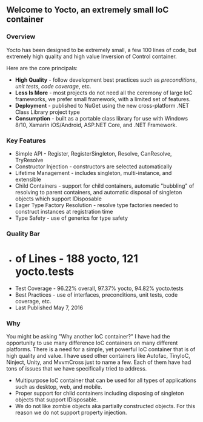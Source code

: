 ## Welcome to Yocto, an extremely small IoC container

### Overview ###

Yocto has been designed to be extremely small, a few 100 lines of code, but extremely high quality and high value Inversion of Control container.

Here are the core principals:

* **High Quality** - follow development best practices such as *preconditions*, *unit tests*, *code coverage*, etc.
* **Less Is More** - most projects do not need all the ceremony of large IoC frameworks, we prefer small framework, with a limited set of features.
* **Deployment** - published to NuGet using the new cross-platform .NET Class Library project type
* **Consumption** - built as a portable class library for use with Windows 8/10, Xamarin iOS/Android, ASP.NET Core, and .NET Framework.

### Key Features ###

* Simple API - Register, RegisterSingleton, Resolve, CanResolve, TryResolve
* Constructor Injection - constructors are selected automatically
* Lifetime Management - includes singleton, multi-instance, and extensible
* Child Containers - support for child containers, automatic "bubbling" of resolving to parent containers, and automatic disposal of singleton objects which support IDisposable
* Eager Type Factory Resolution - resolve type factories needed to construct instances at registration time
* Type Safety - use of generics for type safety

### Quality Bar ###

* # of Lines - 188 yocto, 121 yocto.tests
* Test Coverage - 96.22% overall, 97.37% yocto, 94.82% yocto.tests
* Best Practices - use of interfaces, preconditions, unit tests, code coverage, etc.
* Last Published May 7, 2016

### Why ###

You might be asking "Why another IoC container?"  I have had the opportunity to use many difference IoC containers on many different platforms. There is a need for a simple, yet powerful IoC container that is of high quality and value. I have used other containers like Autofac, TinyIoC, Ninject, Unity, and MvvmCross just to name a few.  Each of them have had tons of issues that we have specifically tried to address.

* Multipurpose IoC container that can be used for all types of applications such as desktop, web, and mobile.
* Proper support for child containers including disposing of singleton objects that support IDisposable.
* We do not like zombie objects aka partially constructed objects.  For this reason we do not support property injection.
